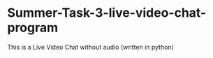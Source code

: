# Summer-Task-3-live-video-chat-program
This is a Live Video Chat without audio (written in python)
